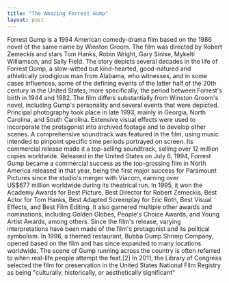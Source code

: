 ```yaml
---
title: "The Amazing Forrest Gump"
layout: post
---
```


Forrest Gump is a 1994 American comedy-drama film based on the 1986 novel of the same name by Winston Groom. The film was directed by Robert Zemeckis and stars Tom Hanks, Robin Wright, Gary Sinise, Mykelti Williamson, and Sally Field. The story depicts several decades in the life of Forrest Gump, a slow-witted but kind-hearted, good-natured and athletically prodigious man from Alabama, who witnesses, and in some cases influences, some of the defining events of the latter half of the 20th century in the United States; more specifically, the period between Forrest's birth in 1944 and 1982. The film differs substantially from Winston Groom's novel, including Gump's personality and several events that were depicted.
Principal photography took place in late 1993, mainly in Georgia, North Carolina, and South Carolina. Extensive visual effects were used to incorporate the protagonist into archived footage and to develop other scenes. A comprehensive soundtrack was featured in the film, using music intended to pinpoint specific time periods portrayed on screen. Its commercial release made it a top-selling soundtrack, selling over 12 million copies worldwide.
Released in the United States on July 6, 1994, Forrest Gump became a commercial success as the top-grossing film in North America released in that year, being the first major success for Paramount Pictures since the studio's merger with Viacom, earning over US$677 million worldwide during its theatrical run. In 1995, it won the Academy Awards for Best Picture, Best Director for Robert Zemeckis, Best Actor for Tom Hanks, Best Adapted Screenplay for Eric Roth, Best Visual Effects, and Best Film Editing. It also garnered multiple other awards and nominations, including Golden Globes, People's Choice Awards, and Young Artist Awards, among others. Since the film's release, varying interpretations have been made of the film's protagonist and its political symbolism. In 1996, a themed restaurant, Bubba Gump Shrimp Company, opened based on the film and has since expanded to many locations worldwide. The scene of Gump running across the country is often referred to when real-life people attempt the feat.[2] In 2011, the Library of Congress selected the film for preservation in the United States National Film Registry as being "culturally, historically, or aesthetically significant"